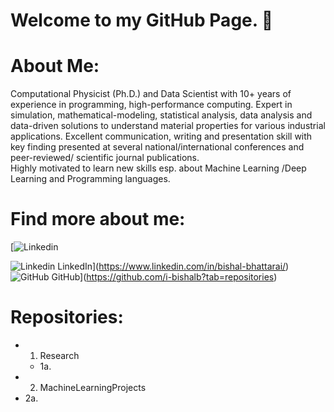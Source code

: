 # Welcome to my GitHub Page. 👋

# About Me:
 Computational Physicist (Ph.D.) and Data Scientist with 10+ years of experience in programming, high-performance computing. 
 Expert in simulation, mathematical-modeling, statistical analysis, data analysis and data-driven solutions to understand 
 material properties for various industrial applications. Excellent communication, writing and presentation skill with key 
 finding presented at several national/international conferences and peer-reviewed/ scientific journal publications.<br>
 Highly motivated to learn new skills esp. about Machine Learning /Deep Learning and Programming languages.
 
# Find more about me: 

[![Linkedin](https://github.com/i-bishalb/i-bishalb/blob/images/LinkedIn.png?raw=True)

![Linkedin](https://github.com/i-bishalb/i-bishalb/tree/main/images/LinkedIn.png) LinkedIn](https://www.linkedin.com/in/bishal-bhattarai/)
![GitHub](https://github.com/i-bishalb/i-bishalb/tree/main/images/Github.png) GitHub](https://github.com/i-bishalb?tab=repositories)


 
 # Repositories:
 
 * 1. Research 
   * 1a. 
 * 2. MachineLearningProjects
  * 2a. 


<!--
**i-bishalb/i-bishalb** is a ✨ _special_ ✨ repository because its `README.md` (this file) appears on your GitHub profile.

Here are some ideas to get you started:

- 🔭 I’m currently working on ...
- 🌱 I’m currently learning ...
- 👯 I’m looking to collaborate on ...
- 🤔 I’m looking for help with ...
- 💬 Ask me about ...
- 📫 How to reach me: ...
- 😄 Pronouns: ...
- ⚡ Fun fact: ...
-->
